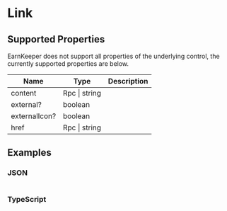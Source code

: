 # Link

## Supported Properties

EarnKeeper does not support all properties of the underlying control, the currently supported properties are below.

| Name          | Type          | Description |
| ------------- | ------------- | ----------- |
| content       | Rpc \| string |             |
| external?     | boolean       |             |
| externalIcon? | boolean       |             |
| href          | Rpc \| string |             |

## Examples

### JSON

```json
```

### TypeScript

```javascript
```
